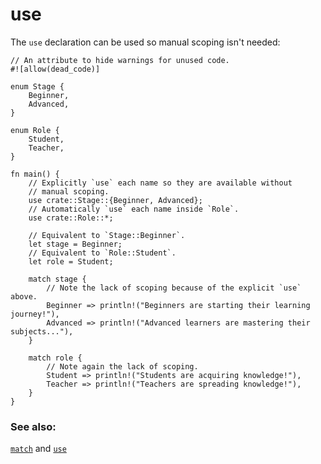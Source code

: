 # use

The `use` declaration can be used so manual scoping isn't needed:

```rust,editable
// An attribute to hide warnings for unused code.
#![allow(dead_code)]

enum Stage {
    Beginner,
    Advanced,
}

enum Role {
    Student,
    Teacher,
}

fn main() {
    // Explicitly `use` each name so they are available without
    // manual scoping.
    use crate::Stage::{Beginner, Advanced};
    // Automatically `use` each name inside `Role`.
    use crate::Role::*;

    // Equivalent to `Stage::Beginner`.
    let stage = Beginner;
    // Equivalent to `Role::Student`.
    let role = Student;

    match stage {
        // Note the lack of scoping because of the explicit `use` above.
        Beginner => println!("Beginners are starting their learning journey!"),
        Advanced => println!("Advanced learners are mastering their subjects..."),
    }

    match role {
        // Note again the lack of scoping.
        Student => println!("Students are acquiring knowledge!"),
        Teacher => println!("Teachers are spreading knowledge!"),
    }
}
```

### See also:

[`match`][match] and [`use`][use] 

[use]: ../../mod/use.md
[match]: ../../flow_control/match.md
